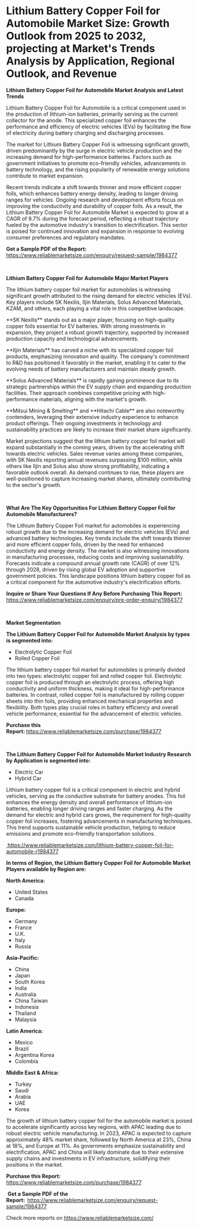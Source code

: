 <p><h1>Lithium Battery Copper Foil for Automobile Market Size: Growth Outlook from 2025 to 2032, projecting at Market's Trends Analysis by Application, Regional Outlook, and Revenue</h1></p><p><strong>Lithium Battery Copper Foil for Automobile Market Analysis and Latest Trends</strong></p>
<p><p>Lithium Battery Copper Foil for Automobile is a critical component used in the production of lithium-ion batteries, primarily serving as the current collector for the anode. This specialized copper foil enhances the performance and efficiency of electric vehicles (EVs) by facilitating the flow of electricity during battery charging and discharging processes. </p><p>The market for Lithium Battery Copper Foil is witnessing significant growth, driven predominantly by the surge in electric vehicle production and the increasing demand for high-performance batteries. Factors such as government initiatives to promote eco-friendly vehicles, advancements in battery technology, and the rising popularity of renewable energy solutions contribute to market expansion. </p><p>Recent trends indicate a shift towards thinner and more efficient copper foils, which enhances battery energy density, leading to longer driving ranges for vehicles. Ongoing research and development efforts focus on improving the conductivity and durability of copper foils. As a result, the Lithium Battery Copper Foil for Automobile Market is expected to grow at a CAGR of 9.7% during the forecast period, reflecting a robust trajectory fueled by the automotive industry's transition to electrification. This sector is poised for continued innovation and expansion in response to evolving consumer preferences and regulatory mandates.</p></p>
<p><strong>Get a Sample PDF of the Report:&nbsp;</strong> <a href="https://www.reliablemarketsize.com/enquiry/request-sample/1984377?utm_campaign=2216&utm_medium=2&utm_source=Github&utm_content=ia&utm_term=06022025&utm_id=lithium-battery-copper-foil-for-automobile">https://www.reliablemarketsize.com/enquiry/request-sample/1984377</a></p>
<p>&nbsp;</p>
<p><strong>Lithium Battery Copper Foil for Automobile Major Market Players</strong></p>
<p><p>The lithium battery copper foil market for automobiles is witnessing significant growth attributed to the rising demand for electric vehicles (EVs). Key players include SK Nexilis, Iljin Materials, Solus Advanced Materials, KZAM, and others, each playing a vital role in this competitive landscape.</p><p>**SK Nexilis** stands out as a major player, focusing on high-quality copper foils essential for EV batteries. With strong investments in expansion, they project a robust growth trajectory, supported by increased production capacity and technological advancements.</p><p>**Iljin Materials** has carved a niche with its specialized copper foil products, emphasizing innovation and quality. The company's commitment to R&D has positioned it favorably in the market, enabling it to cater to the evolving needs of battery manufacturers and maintain steady growth.</p><p>**Solus Advanced Materials** is rapidly gaining prominence due to its strategic partnerships within the EV supply chain and expanding production facilities. Their approach combines competitive pricing with high-performance materials, aligning with the market's growth.</p><p>**Mitsui Mining & Smelting** and **Hitachi Cable** are also noteworthy contenders, leveraging their extensive industry experience to enhance product offerings. Their ongoing investments in technology and sustainability practices are likely to increase their market share significantly.</p><p>Market projections suggest that the lithium battery copper foil market will expand substantially in the coming years, driven by the accelerating shift towards electric vehicles. Sales revenue varies among these companies, with SK Nexilis reporting annual revenues surpassing $100 million, while others like Iljin and Solus also show strong profitability, indicating a favorable outlook overall. As demand continues to rise, these players are well-positioned to capture increasing market shares, ultimately contributing to the sector's growth.</p></p>
<p>&nbsp;</p>
<p><strong>What Are The Key Opportunities For Lithium Battery Copper Foil for Automobile Manufacturers?</strong></p>
<p><p>The Lithium Battery Copper Foil market for automobiles is experiencing robust growth due to the increasing demand for electric vehicles (EVs) and advanced battery technologies. Key trends include the shift towards thinner and more efficient copper foils, driven by the need for enhanced conductivity and energy density. The market is also witnessing innovations in manufacturing processes, reducing costs and improving sustainability. Forecasts indicate a compound annual growth rate (CAGR) of over 12% through 2028, driven by rising global EV adoption and supportive government policies. This landscape positions lithium battery copper foil as a critical component for the automotive industry's electrification efforts.</p></p>
<p><strong>Inquire or Share Your Questions If Any Before Purchasing This Report:</strong> <a href="https://www.reliablemarketsize.com/enquiry/pre-order-enquiry/1984377?utm_campaign=2216&utm_medium=2&utm_source=Github&utm_content=ia&utm_term=06022025&utm_id=lithium-battery-copper-foil-for-automobile">https://www.reliablemarketsize.com/enquiry/pre-order-enquiry/1984377</a></p>
<p>&nbsp;</p>
<p><strong>Market Segmentation</strong></p>
<p><strong>The Lithium Battery Copper Foil for Automobile Market Analysis by types is segmented into:</strong></p>
<p><ul><li>Electrolytic Copper Foil</li><li>Rolled Copper Foil</li></ul></p>
<p><p>The lithium battery copper foil market for automobiles is primarily divided into two types: electrolytic copper foil and rolled copper foil. Electrolytic copper foil is produced through an electrolytic process, offering high conductivity and uniform thickness, making it ideal for high-performance batteries. In contrast, rolled copper foil is manufactured by rolling copper sheets into thin foils, providing enhanced mechanical properties and flexibility. Both types play crucial roles in battery efficiency and overall vehicle performance, essential for the advancement of electric vehicles.</p></p>
<p><strong>Purchase this Report:&nbsp;</strong><a href="https://www.reliablemarketsize.com/purchase/1984377?utm_campaign=2216&utm_medium=2&utm_source=Github&utm_content=ia&utm_term=06022025&utm_id=lithium-battery-copper-foil-for-automobile">https://www.reliablemarketsize.com/purchase/1984377</a></p>
<p>&nbsp;</p>
<p><strong>The Lithium Battery Copper Foil for Automobile Market Industry Research by Application is segmented into:</strong></p>
<p><ul><li>Electric Car</li><li>Hybrid Car</li></ul></p>
<p><p>Lithium battery copper foil is a critical component in electric and hybrid vehicles, serving as the conductive substrate for battery anodes. This foil enhances the energy density and overall performance of lithium-ion batteries, enabling longer driving ranges and faster charging. As the demand for electric and hybrid cars grows, the requirement for high-quality copper foil increases, fostering advancements in manufacturing techniques. This trend supports sustainable vehicle production, helping to reduce emissions and promote eco-friendly transportation solutions.</p></p>
<p><a href="https://www.reliablemarketsize.com/lithium-battery-copper-foil-for-automobile-r1984377?utm_campaign=2216&utm_medium=2&utm_source=Github&utm_content=ia&utm_term=06022025&utm_id=lithium-battery-copper-foil-for-automobile">&nbsp;https://www.reliablemarketsize.com/lithium-battery-copper-foil-for-automobile-r1984377</a></p>
<p><strong>In terms of Region, the Lithium Battery Copper Foil for Automobile Market Players available by Region are:</strong></p>
<p>
    <p> <strong> North America: </strong>
        <ul>
            <li>United States</li>
            <li>Canada</li>
        </ul>
        </p> 
    <p> <strong> Europe: </strong>
        <ul>
            <li>Germany</li>
            <li>France</li>
            <li>U.K.</li>
            <li>Italy</li>
            <li>Russia</li>
        </ul>
        </p> 
    <p> <strong> Asia-Pacific: </strong>
        <ul>
            <li>China</li>
            <li>Japan</li>
            <li>South Korea</li>
            <li>India</li>
            <li>Australia</li>
            <li>China Taiwan</li>
            <li>Indonesia</li>
            <li>Thailand</li>
            <li>Malaysia</li>
        </ul>
        </p> 
    <p> <strong> Latin America: </strong>
        <ul>
            <li>Mexico</li>
            <li>Brazil</li>
            <li>Argentina Korea</li>
            <li>Colombia</li>
        </ul>
        </p> 
    <p> <strong> Middle East & Africa: </strong>
        <ul>
            <li>Turkey</li>
            <li>Saudi</li>
            <li>Arabia</li>
            <li>UAE</li>
            <li>Korea</li>
        </ul>
    </p>
    </p>
<p><p>The growth of lithium battery copper foil for the automobile market is poised to accelerate significantly across key regions, with APAC leading due to robust electric vehicle manufacturing. In 2023, APAC is expected to capture approximately 48% market share, followed by North America at 23%, China at 18%, and Europe at 11%. As governments emphasize sustainability and electrification, APAC and China will likely dominate due to their extensive supply chains and investments in EV infrastructure, solidifying their positions in the market.</p></p>
<p><strong>Purchase this Report: </strong><a href="https://www.reliablemarketsize.com/purchase/1984377?utm_campaign=2216&utm_medium=2&utm_source=Github&utm_content=ia&utm_term=06022025&utm_id=lithium-battery-copper-foil-for-automobile">https://www.reliablemarketsize.com/purchase/1984377</a></p>
<p>&nbsp;<strong>Get a Sample PDF of the Report:&nbsp;&nbsp;</strong><a href="https://www.reliablemarketsize.com/enquiry/request-sample/1984377?utm_campaign=2216&utm_medium=2&utm_source=Github&utm_content=ia&utm_term=06022025&utm_id=lithium-battery-copper-foil-for-automobile">https://www.reliablemarketsize.com/enquiry/request-sample/1984377</a></p>
<p><strong></strong></p>
<p>Check more reports on <a href="https://www.reliablemarketsize.com/?utm_campaign=2216&utm_medium=2&utm_source=Github&utm_content=ia&utm_term=06022025&utm_id=lithium-battery-copper-foil-for-automobile">https://www.reliablemarketsize.com/</a></p>